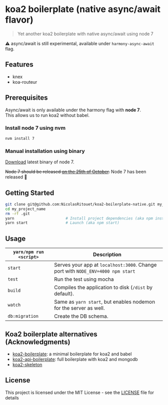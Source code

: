 # koa2 boilerplate (native async/await flavor)

> Yet another koa2 boilerplate with native async/await using node 7

:warning: async/await is still experimental, available under `harmony-async-await` flag.

## Features
- knex
- koa-routeur

## Prerequisites

Async/await is only available under the harmony flag with **node 7**.  
This allows us to run koa2 without babel.

### Install node 7 using nvm
```
nvm install 7
```

### Manual installation using binary
[Download](https://nodejs.org/en/) latest binary of node 7.

<del>Node 7 should be released [on the 25th of October](https://github.com/nodejs/node/issues/7904).</del>
Node 7 has been released :tada:

## Getting Started

```bash
git clone git@github.com:NicolasRitouet/koa2-boilerplate-native.git my_project_name
cd my_project_name
rm -rf .git
yarn                       # Install project dependencies (aka npm install)
yarn start                 # Launch (aka npm start)
```

## Usage

|`yarn/npm run <script>`|Description|
|------------------|-----------|
|`start`|Serves your app at `localhost:3000`. Change port with `NODE_ENV=4000 npm start`|
|`test`|Run the test using mocha|
|`build`|Compiles the application to disk (`/dist` by default).|
|`watch`|Same as `yarn start`, but enables nodemon for the server as well.|
|`db:migration`|Create the DB schema.|


## Koa2 boilerplate alternatives (Acknowledgments)
- [koa2-boilerplate](https://github.com/geekplux/koa2-boilerplate): a minimal boilerplate for koa2 and babel
- [koa2-api-boilerplate](https://github.com/adrianObel/koa2-api-boilerplate): full boilerplate with koa2 and mongodb
- [koa2-skeleton](https://github.com/saadq/koa2-skeleton)


## License

This project is licensed under the MIT License - see the [LICENSE](LICENSE) file for details